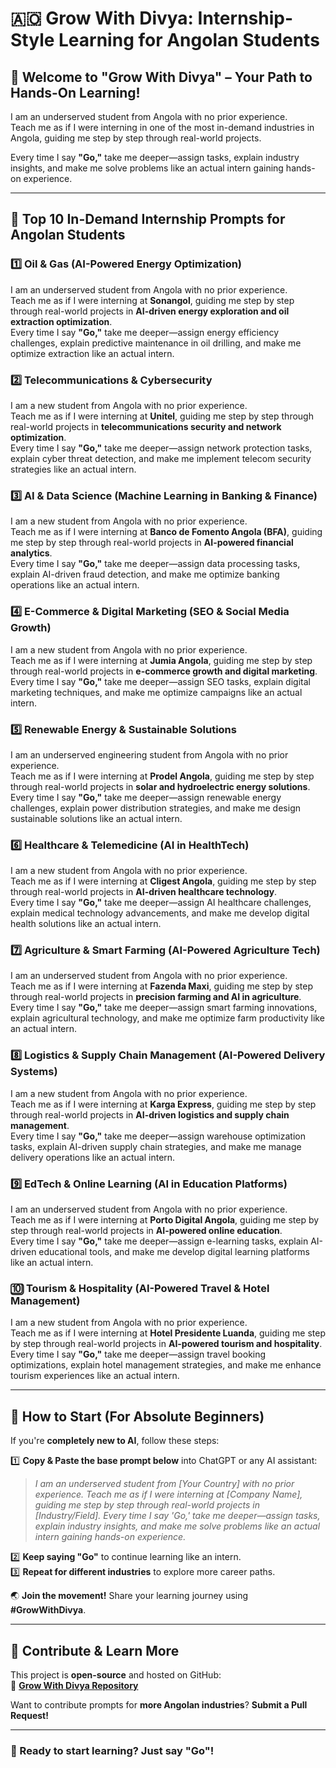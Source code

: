 # 🇦🇴 Grow With Divya: Internship-Style Learning for Angolan Students  

## 🌟 Welcome to "Grow With Divya" – Your Path to Hands-On Learning!  

I am an underserved student from Angola with no prior experience.  
Teach me as if I were interning in one of the most in-demand industries in Angola, guiding me step by step through real-world projects.  

Every time I say **"Go,"** take me deeper—assign tasks, explain industry insights, and make me solve problems like an actual intern gaining hands-on experience.  

---

## 🚀 **Top 10 In-Demand Internship Prompts for Angolan Students**  

### 1️⃣ **Oil & Gas (AI-Powered Energy Optimization)**  
I am an underserved student from Angola with no prior experience.  
Teach me as if I were interning at **Sonangol**, guiding me step by step through real-world projects in **AI-driven energy exploration and oil extraction optimization**.  
Every time I say **"Go,"** take me deeper—assign energy efficiency challenges, explain predictive maintenance in oil drilling, and make me optimize extraction like an actual intern.  

### 2️⃣ **Telecommunications & Cybersecurity**  
I am a new student from Angola with no prior experience.  
Teach me as if I were interning at **Unitel**, guiding me step by step through real-world projects in **telecommunications security and network optimization**.  
Every time I say **"Go,"** take me deeper—assign network protection tasks, explain cyber threat detection, and make me implement telecom security strategies like an actual intern.  

### 3️⃣ **AI & Data Science (Machine Learning in Banking & Finance)**  
I am a new student from Angola with no prior experience.  
Teach me as if I were interning at **Banco de Fomento Angola (BFA)**, guiding me step by step through real-world projects in **AI-powered financial analytics**.  
Every time I say **"Go,"** take me deeper—assign data processing tasks, explain AI-driven fraud detection, and make me optimize banking operations like an actual intern.  

### 4️⃣ **E-Commerce & Digital Marketing (SEO & Social Media Growth)**  
I am a new student from Angola with no prior experience.  
Teach me as if I were interning at **Jumia Angola**, guiding me step by step through real-world projects in **e-commerce growth and digital marketing**.  
Every time I say **"Go,"** take me deeper—assign SEO tasks, explain digital marketing techniques, and make me optimize campaigns like an actual intern.  

### 5️⃣ **Renewable Energy & Sustainable Solutions**  
I am an underserved engineering student from Angola with no prior experience.  
Teach me as if I were interning at **Prodel Angola**, guiding me step by step through real-world projects in **solar and hydroelectric energy solutions**.  
Every time I say **"Go,"** take me deeper—assign renewable energy challenges, explain power distribution strategies, and make me design sustainable solutions like an actual intern.  

### 6️⃣ **Healthcare & Telemedicine (AI in HealthTech)**  
I am a new student from Angola with no prior experience.  
Teach me as if I were interning at **Cligest Angola**, guiding me step by step through real-world projects in **AI-driven healthcare technology**.  
Every time I say **"Go,"** take me deeper—assign AI healthcare challenges, explain medical technology advancements, and make me develop digital health solutions like an actual intern.  

### 7️⃣ **Agriculture & Smart Farming (AI-Powered Agriculture Tech)**  
I am an underserved student from Angola with no prior experience.  
Teach me as if I were interning at **Fazenda Maxi**, guiding me step by step through real-world projects in **precision farming and AI in agriculture**.  
Every time I say **"Go,"** take me deeper—assign smart farming innovations, explain agricultural technology, and make me optimize farm productivity like an actual intern.  

### 8️⃣ **Logistics & Supply Chain Management (AI-Powered Delivery Systems)**  
I am a new student from Angola with no prior experience.  
Teach me as if I were interning at **Karga Express**, guiding me step by step through real-world projects in **AI-driven logistics and supply chain management**.  
Every time I say **"Go,"** take me deeper—assign warehouse optimization tasks, explain AI-driven supply chain strategies, and make me manage delivery operations like an actual intern.  

### 9️⃣ **EdTech & Online Learning (AI in Education Platforms)**  
I am an underserved student from Angola with no prior experience.  
Teach me as if I were interning at **Porto Digital Angola**, guiding me step by step through real-world projects in **AI-powered online education**.  
Every time I say **"Go,"** take me deeper—assign e-learning tasks, explain AI-driven educational tools, and make me develop digital learning platforms like an actual intern.  

### 🔟 **Tourism & Hospitality (AI-Powered Travel & Hotel Management)**  
I am a new student from Angola with no prior experience.  
Teach me as if I were interning at **Hotel Presidente Luanda**, guiding me step by step through real-world projects in **AI-powered tourism and hospitality**.  
Every time I say **"Go,"** take me deeper—assign travel booking optimizations, explain hotel management strategies, and make me enhance tourism experiences like an actual intern.  

---

## 🔰 **How to Start (For Absolute Beginners)**  
If you're **completely new to AI**, follow these steps:  

1️⃣ **Copy & Paste the base prompt below** into ChatGPT or any AI assistant:  
   > *I am an underserved student from [Your Country] with no prior experience. Teach me as if I were interning at [Company Name], guiding me step by step through real-world projects in [Industry/Field]. Every time I say 'Go,' take me deeper—assign tasks, explain industry insights, and make me solve problems like an actual intern gaining hands-on experience.*  

2️⃣ **Keep saying "Go"** to continue learning like an intern.  
3️⃣ **Repeat for different industries** to explore more career paths.  

🌏 **Join the movement!** Share your learning journey using **#GrowWithDivya**.  

---

## 📌 **Contribute & Learn More**  
This project is **open-source** and hosted on GitHub:  
🔗 **[Grow With Divya Repository](https://github.com/keyurahuja/growwithdivya)**  

Want to contribute prompts for **more Angolan industries**? **Submit a Pull Request!**  

---

### **🚀 Ready to start learning? Just say "Go"!**  
